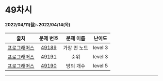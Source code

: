 # 49차시
#### 2022/04/11(월)~2022/04/14(목)

|               출처               |                   문제 번호                    |     문제 이름      | 난이도 |
| :------------------------------: | :--------------------------------------------: | :----------------: | :----: |
| [프로그래머스](https://programmers.co.kr/) | [49189](https://programmers.co.kr/learn/courses/30/lessons/49189) | 가장 먼 노드 | level 3 |
| [프로그래머스](https://programmers.co.kr/) | [49191](https://programmers.co.kr/learn/courses/30/lessons/49191) | 순위 | level 3 |
| [프로그래머스](https://programmers.co.kr/) | [49190](https://programmers.co.kr/learn/courses/30/lessons/49190) | 방의 개수 | level 5 |


---

